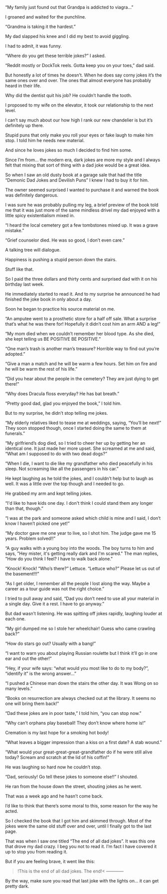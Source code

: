 “My family just found out that Grandpa is addicted to viagra…”

I groaned and waited for the punchline. 

“Grandma is taking it the hardest.”

My dad slapped his knee and I did my best to avoid giggling. 

I had to admit, it was funny. 

“Where do you get these terrible jokes?” I asked. 

“Reddit mostly or DockTok reels. Gotta keep you on your toes,” dad said. 

But honestly a lot of times he doesn’t. When he does say corny jokes it’s the same ones over and over. The ones that almost everyone has probably heard in their life. 

Why did the dentist quit his job? He couldn’t handle the tooth. 

I proposed to my wife on the elevator, it took our relationship to the next level. 

I can’t say much about our how high I rank our new chandelier is but it’s definitely up there. 

Stupid puns that only make you roll your eyes or fake laugh to make him stop. I told him he needs new material. 

And since he loves jokes so much I decided to find him some. 

Since I’m from… the modern era, dark jokes are more my style and I always felt that mixing that sort of thing with a dad joke would be a great idea. 

So when I saw an old dusty book at a garage sale that had the title “Demonic Dad Jokes and Devilish Puns” I knew I had to buy it for him. 

The owner seemed surprised I wanted to purchase it and warned the book was definitely dangerous. 

I was sure he was probably pulling my leg, a brief preview of the book told me that it was just more of the same mindless drivel my dad enjoyed with a little spicy existentialism mixed in. 

“I heard the local cemetery got a few tombstones mixed up. It was a grave mistake.”

“Grief counselor died. He was so good, I don’t even care.”

A talking tree will dialogue. 

Happiness is pushing a stupid person down the stairs. 

Stuff like that. 

So I paid the three dollars and thirty cents and surprised dad with it on his birthday last week. 

He immediately started to read it. And to my surprise he announced he had finished the joke book in only about a day. 

Soon he began to practice his source material on me. 

“An amputee went to a prosthetic store for a half off sale. What a surprise that’s what he was there for! Hopefully it didn’t cost him an arm AND a leg!”

“My mom died when we couldn’t remember her blood type. As she died, she kept telling us BE POSITIVE BE POSITIVE.”

“One man’s trash is another man’s treasure? Horrible way to find out you’re adopted.”

“Give a man a match and he will be warm a few hours. Set him on fire and he will be warm the rest of his life.”

“Did you hear about the people in the cemetery? They are just dying to get there!”

“Why does Dracula floss everyday? He has bat breath.”

“Pretty good dad, glad you enjoyed the book,” I told him. 

But to my surprise, he didn’t stop telling me jokes. 

“My elderly relatives liked to tease me at weddings, saying, “You’ll be next!” They soon stopped though, once I started doing the same to them at funerals.”

“My girlfriend’s dog died, so I tried to cheer her up by getting her an identical one. It just made her more upset. She screamed at me and said, “What am I supposed to do with two dead dogs?”

“When I die, I want to die like my grandfather who died peacefully in his sleep. Not screaming like all the passengers in his car.”

He kept laughing as he told the jokes, and I couldn’t help but to laugh as well. It was a little over the top though and I needed to go. 

He grabbed my arm and kept telling jokes. 

“I'd like to have kids one day. I don't think I could stand them any longer than that, though.”

“I was at the park and someone asked which child is mine and I said, I don’t know I haven’t picked one yet!” 

“My doctor gave me one year to live, so I shot him. The judge gave me 15 years. Problem solved!!”

“A guy walks with a young boy into the woods. The boy turns to him and says, "Hey mister, it's getting really dark and I'm scared." The man replies, "How do you think I feel? I have to walk back alone."

“Knock! Knock! “Who’s there?” Lettuce. “Lettuce who?” Please let us out of the basement!!!”

“As I get older, I remember all the people I lost along the way. Maybe a career as a tour guide was not the right choice.”

I tried to pull away and said, “Dad you don’t need to use all your material in a single day. Give it a rest. I have to go anyway.”

But dad wasn’t listening. He was spitting off jokes rapidly, laughing louder at each one. 

“My girl dumped me so I stole her wheelchair! Guess who came crawling back?”

“How do stars go out? Usually with a bang!”

“I want to warn you about playing Russian roulette but I think it’ll go in one ear and out the other!”

“Hey, if your wife says: “what would you most like to do to my body?”, “identify it” is the wrong answer…”

“I pushed a Chinese man down the stairs the other day. It was Wong on so many levels.”

“Books on resurrection are always checked out at the library. It seems no one will bring them back!” 

“Dad these jokes are in poor taste,” I told him, “you can stop now.”

“Why can’t orphans play baseball! They don’t know where home is!”

Cremation is my last hope for a smoking hot body!

“What leaves a bigger impression than a kiss on a first date? A stab wound.”

“What would your great-great-great-grandfather do if he were still alive today? Scream and scratch at the lid of his coffin!”

He was laughing so hard now he couldn’t stop. 

“Dad, seriously! Go tell these jokes to someone else!!” I shouted. 

He ran from the house down the street, shouting jokes as he went. 

That was a week ago and he hasn’t come back. 

I’d like to think that there’s some moral to this, some reason for the way he acted. 

So I checked the book that I got him and skimmed through. Most of the jokes were the same old stuff over and over, until I finally got to the last page. 

That was when I saw one titled “The end of all dad jokes”. It was this one that drove my dad crazy. I beg you not to read it. I’m fact I have covered it up to stop you from reading it.

But if you are feeling brave, it went like this: 

>!This is the end of all dad jokes. The end!<
————


By the way, make sure you read that last joke with the lights on… it can get pretty dark.